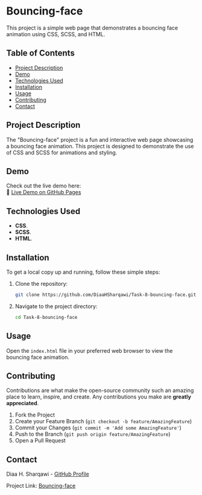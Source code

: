 # Bouncing-face

This project is a simple web page that demonstrates a bouncing face animation using CSS, SCSS, and HTML.

## Table of Contents

- [Project Description](#project-description)
- [Demo](#demo)
- [Technologies Used](#technologies-used)
- [Installation](#installation)
- [Usage](#usage)
- [Contributing](#contributing)
- [Contact](#contact)

## Project Description

The "Bouncing-face" project is a fun and interactive web page showcasing a bouncing face animation. This project is designed to demonstrate the use of CSS and SCSS for animations and styling.

## Demo 

Check out the live demo here:  
🔗 [Live Demo on GitHub Pages](https://diaahsharqawi.github.io/CSS-Bouncing-Face/)

## Technologies Used

- **CSS**.
- **SCSS**.
- **HTML**.

## Installation

To get a local copy up and running, follow these simple steps:

1. Clone the repository:
   ```sh
   git clone https://github.com/DiaaHSharqawi/Task-8-bouncing-face.git
   ```
2. Navigate to the project directory:
   ```sh
   cd Task-8-bouncing-face
   ```

## Usage

Open the `index.html` file in your preferred web browser to view the bouncing face animation.

## Contributing

Contributions are what make the open-source community such an amazing place to learn, inspire, and create. Any contributions you make are **greatly appreciated**.

1. Fork the Project
2. Create your Feature Branch (`git checkout -b feature/AmazingFeature`)
3. Commit your Changes (`git commit -m 'Add some AmazingFeature'`)
4. Push to the Branch (`git push origin feature/AmazingFeature`)
5. Open a Pull Request

## Contact

Diaa H. Sharqawi - [GitHub Profile](https://github.com/DiaaHSharqawi)

Project Link: [Bouncing-face](https://github.com/DiaaHSharqawi/Task-8-bouncing-face)
